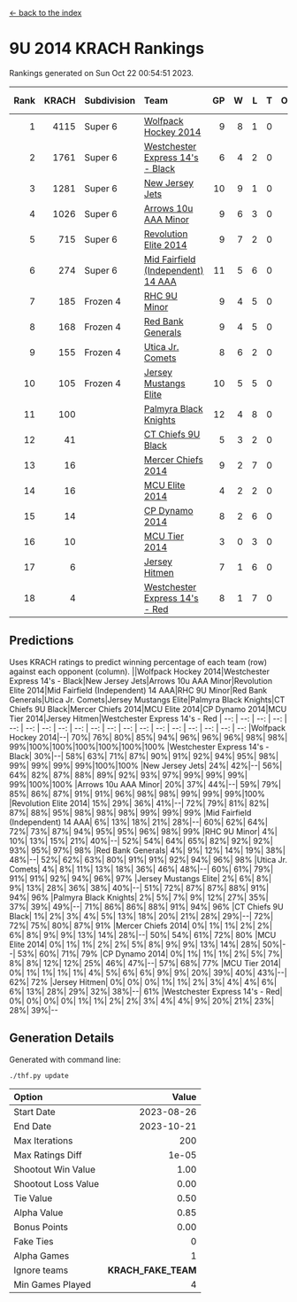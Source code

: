 [<- back to the index](readme.md)
# 9U 2014 KRACH Rankings
Rankings generated on Sun Oct 22 00:54:51 2023.

Rank|KRACH|Subdivision|Team|GP|W|L|T|OTW|OTL|SoS|Exp Wins|Win Diff
---:|---:|:---|:---|---:|---:|---:|---:|---:|---:|---:|---:|---:
1|4115|Super 6|[Wolfpack Hockey 2014](https://gamesheetstats.com/seasons/3664/teams/140871/schedule)|9|8|1|0|0|0|623|8.8|-0.0
2|1761|Super 6|[Westchester Express 14's - Black](https://gamesheetstats.com/seasons/3664/teams/140873/schedule)|6|4|2|0|0|0|1452|4.8|-0.0
3|1281|Super 6|[New Jersey Jets](https://gamesheetstats.com/seasons/3664/teams/140881/schedule)|10|9|1|0|1|0|233|9.8|-0.0
4|1026|Super 6|[Arrows 10u AAA Minor](https://gamesheetstats.com/seasons/3664/teams/140872/schedule)|9|6|3|0|0|1|1057|6.8|-0.0
5|715|Super 6|[Revolution Elite 2014](https://gamesheetstats.com/seasons/3664/teams/140880/schedule)|9|7|2|0|2|0|294|7.8|-0.0
6|274|Super 6|[Mid Fairfield (Independent) 14 AAA](https://gamesheetstats.com/seasons/3664/teams/140878/schedule)|11|5|6|0|1|0|828|5.8|-0.0
7|185|Frozen 4|[RHC 9U Minor](https://gamesheetstats.com/seasons/3664/teams/140876/schedule)|9|4|5|0|0|0|647|4.8|-0.0
8|168|Frozen 4|[Red Bank Generals](https://gamesheetstats.com/seasons/3664/teams/140883/schedule)|9|4|5|0|0|0|723|4.9|0.0
9|155|Frozen 4|[Utica Jr. Comets](https://gamesheetstats.com/seasons/3664/teams/140884/schedule)|8|6|2|0|0|0|66|6.9|0.0
10|105|Frozen 4|[Jersey Mustangs Elite](https://gamesheetstats.com/seasons/3664/teams/140888/schedule)|10|5|5|0|0|1|347|5.9|0.0
11|100||[Palmyra Black Knights](https://gamesheetstats.com/seasons/3664/teams/140875/schedule)|12|4|8|0|0|1|985|4.9|0.0
12|41||[CT Chiefs 9U Black](https://gamesheetstats.com/seasons/3664/teams/140886/schedule)|5|3|2|0|0|0|66|3.9|0.0
13|16||[Mercer Chiefs 2014](https://gamesheetstats.com/seasons/3664/teams/140885/schedule)|9|2|7|0|0|1|243|2.9|0.0
14|16||[MCU Elite 2014](https://gamesheetstats.com/seasons/3664/teams/140874/schedule)|4|2|2|0|0|0|12|2.9|0.0
15|14||[CP Dynamo 2014](https://gamesheetstats.com/seasons/3664/teams/140877/schedule)|8|2|6|0|0|0|189|2.9|0.0
16|10||[MCU Tier 2014](https://gamesheetstats.com/seasons/3664/teams/140882/schedule)|3|0|3|0|0|0|653|0.9|0.0
17|6||[Jersey Hitmen](https://gamesheetstats.com/seasons/3664/teams/140879/schedule)|7|1|6|0|0|0|706|1.9|0.0
18|4||[Westchester Express 14's - Red](https://gamesheetstats.com/seasons/3664/teams/140887/schedule)|8|1|7|0|0|0|38|1.9|0.0

## Predictions
Uses KRACH ratings to predict winning percentage of each team (row) against each opponent (column).
||Wolfpack Hockey 2014|Westchester Express 14's - Black|New Jersey Jets|Arrows 10u AAA Minor|Revolution Elite 2014|Mid Fairfield (Independent) 14 AAA|RHC 9U Minor|Red Bank Generals|Utica Jr. Comets|Jersey Mustangs Elite|Palmyra Black Knights|CT Chiefs 9U Black|Mercer Chiefs 2014|MCU Elite 2014|CP Dynamo 2014|MCU Tier 2014|Jersey Hitmen|Westchester Express 14's - Red
| --: | --: | --: | --: | --: | --: | --: | --: | --: | --: | --: | --: | --: | --: | --: | --: | --: | --: | --: 
|Wolfpack Hockey 2014|--| 70%| 76%| 80%| 85%| 94%| 96%| 96%| 96%| 98%| 98%| 99%|100%|100%|100%|100%|100%|100%
|Westchester Express 14's - Black| 30%|--| 58%| 63%| 71%| 87%| 90%| 91%| 92%| 94%| 95%| 98%| 99%| 99%| 99%| 99%|100%|100%
|New Jersey Jets| 24%| 42%|--| 56%| 64%| 82%| 87%| 88%| 89%| 92%| 93%| 97%| 99%| 99%| 99%| 99%|100%|100%
|Arrows 10u AAA Minor| 20%| 37%| 44%|--| 59%| 79%| 85%| 86%| 87%| 91%| 91%| 96%| 98%| 98%| 99%| 99%| 99%|100%
|Revolution Elite 2014| 15%| 29%| 36%| 41%|--| 72%| 79%| 81%| 82%| 87%| 88%| 95%| 98%| 98%| 98%| 99%| 99%| 99%
|Mid Fairfield (Independent) 14 AAA|  6%| 13%| 18%| 21%| 28%|--| 60%| 62%| 64%| 72%| 73%| 87%| 94%| 95%| 95%| 96%| 98%| 99%
|RHC 9U Minor|  4%| 10%| 13%| 15%| 21%| 40%|--| 52%| 54%| 64%| 65%| 82%| 92%| 92%| 93%| 95%| 97%| 98%
|Red Bank Generals|  4%|  9%| 12%| 14%| 19%| 38%| 48%|--| 52%| 62%| 63%| 80%| 91%| 91%| 92%| 94%| 96%| 98%
|Utica Jr. Comets|  4%|  8%| 11%| 13%| 18%| 36%| 46%| 48%|--| 60%| 61%| 79%| 91%| 91%| 92%| 94%| 96%| 97%
|Jersey Mustangs Elite|  2%|  6%|  8%|  9%| 13%| 28%| 36%| 38%| 40%|--| 51%| 72%| 87%| 87%| 88%| 91%| 94%| 96%
|Palmyra Black Knights|  2%|  5%|  7%|  9%| 12%| 27%| 35%| 37%| 39%| 49%|--| 71%| 86%| 86%| 88%| 91%| 94%| 96%
|CT Chiefs 9U Black|  1%|  2%|  3%|  4%|  5%| 13%| 18%| 20%| 21%| 28%| 29%|--| 72%| 72%| 75%| 80%| 87%| 91%
|Mercer Chiefs 2014|  0%|  1%|  1%|  2%|  2%|  6%|  8%|  9%|  9%| 13%| 14%| 28%|--| 50%| 54%| 61%| 72%| 80%
|MCU Elite 2014|  0%|  1%|  1%|  2%|  2%|  5%|  8%|  9%|  9%| 13%| 14%| 28%| 50%|--| 53%| 60%| 71%| 79%
|CP Dynamo 2014|  0%|  1%|  1%|  1%|  2%|  5%|  7%|  8%|  8%| 12%| 12%| 25%| 46%| 47%|--| 57%| 68%| 77%
|MCU Tier 2014|  0%|  1%|  1%|  1%|  1%|  4%|  5%|  6%|  6%|  9%|  9%| 20%| 39%| 40%| 43%|--| 62%| 72%
|Jersey Hitmen|  0%|  0%|  0%|  1%|  1%|  2%|  3%|  4%|  4%|  6%|  6%| 13%| 28%| 29%| 32%| 38%|--| 61%
|Westchester Express 14's - Red|  0%|  0%|  0%|  0%|  1%|  1%|  2%|  2%|  3%|  4%|  4%|  9%| 20%| 21%| 23%| 28%| 39%|--

## Generation Details

Generated with command line:
```
./thf.py update
```

| Option | Value |
| :----- | ----: |
| Start Date | 2023-08-26 |
| End Date | 2023-10-21 |
| Max Iterations | 200 |
| Max Ratings Diff | 1e-05 |
| Shootout Win Value | 1.00 |
| Shootout Loss Value | 0.00 |
| Tie Value | 0.50 |
| Alpha Value | 0.85 |
| Bonus Points | 0.00 |
| Fake Ties | 0 |
| Alpha Games | 1 |
| Ignore teams | __KRACH_FAKE_TEAM__ |
| Min Games Played | 4 |

